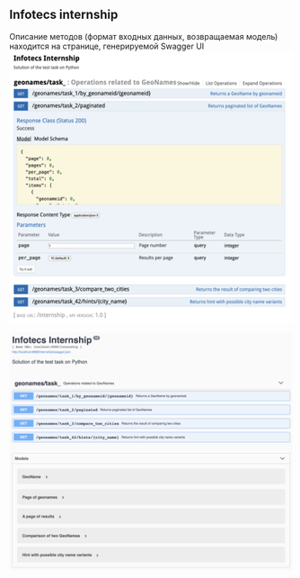 Infotecs internship
-
Описание методов (формат входных данных, возвращаемая модель) находится на странице, генерируемой Swagger UI
![methods description_1](res/methods_description_1.png)

![methods description_2](res/methods_description_2.png)
